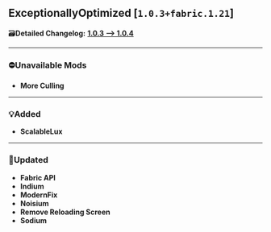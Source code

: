 ## ExceptionallyOptimized [`1.0.3+fabric.1.21`]

🗃️**Detailed Changelog:** [**1.0.3 --> 1.0.4**](https://github.com/UltimatChamp/ExceptionallyOptimized/compare/42a8b99...1.0.4)

<hr>

### ⛔Unavailable Mods

- **More Culling**

<hr>

### 💡Added

- **ScalableLux**

<hr>

### 🔄️Updated

- **Fabric API**
- **Indium**
- **ModernFix**
- **Noisium**
- **Remove Reloading Screen**
- **Sodium**
